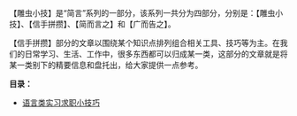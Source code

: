 【雕虫小技】是“简言”系列的一部分，该系列一共分为四部分，分别是：【雕虫小技】、【信手拼攒】、【简而言之】和【广而告之】。

【信手拼攒】部分的文章以围绕某个知识点排列组合相关工具、技巧等为主。在我们的日常学习、生活、工作中，很多东西都可以归成某一类，这部分的文章就是将某一类别下的精要信息和盘托出，给大家提供一点参考。

**目录：**

* [语言类实习求职小技巧](PlainTalks/Xinshoupincuan/1.md)